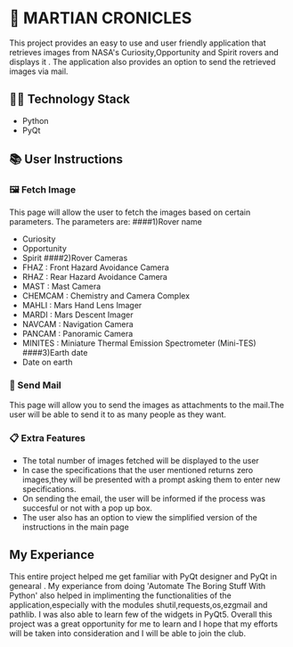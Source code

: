 # 🚀 MARTIAN CRONICLES

This project provides an easy to use and user friendly application that retrieves images from NASA's Curiosity,Opportunity and Spirit rovers and displays it . The application also provides an option to send the retrieved images via mail.


## 👩‍💻 Technology Stack
- Python
- PyQt


## 📚 User Instructions 
### 🖼️ Fetch Image
This page will allow the user to fetch the images based on certain parameters.
The parameters are:
####1)Rover name
- Curiosity
- Opportunity
- Spirit
####2)Rover Cameras
- FHAZ	 : Front Hazard Avoidance Camera
- RHAZ	 : Rear Hazard Avoidance Camera
- MAST	 : Mast Camera
- CHEMCAM  : Chemistry and Camera Complex
- MAHLI	 : Mars Hand Lens Imager
- MARDI    : Mars Descent Imager
- NAVCAM 	 : Navigation Camera
- PANCAM 	 : Panoramic Camera
- MINITES  : Miniature Thermal Emission Spectrometer (Mini-TES)
####3)Earth date
- Date on earth
### 📩 Send Mail
This page will allow you to send the images as attachments to the mail.The user will be able to send it to as many people as they want.
### 📋 Extra Features
- The total number of images fetched will be displayed to the user 
- In case the specifications that the user mentioned returns zero images,they will be presented with a prompt asking them to enter new specifications.
- On sending the email, the user will be informed if the process was succesful or not with a pop up box.
- The user also has an option to view the simplified version of the instructions in the main page



## My Experiance
This entire project helped me get familiar with PyQt designer and PyQt in genearal . My experiance from doing 'Automate The Boring Stuff With Python' also helped in implimenting the functionalities of the application,especially with the modules shutil,requests,os,ezgmail and pathlib.
I was also able to learn few of the widgets in PyQt5.
Overall this project was a great opportunity for me to learn and I hope that my efforts will be taken into consideration and I will be able to join the club.

